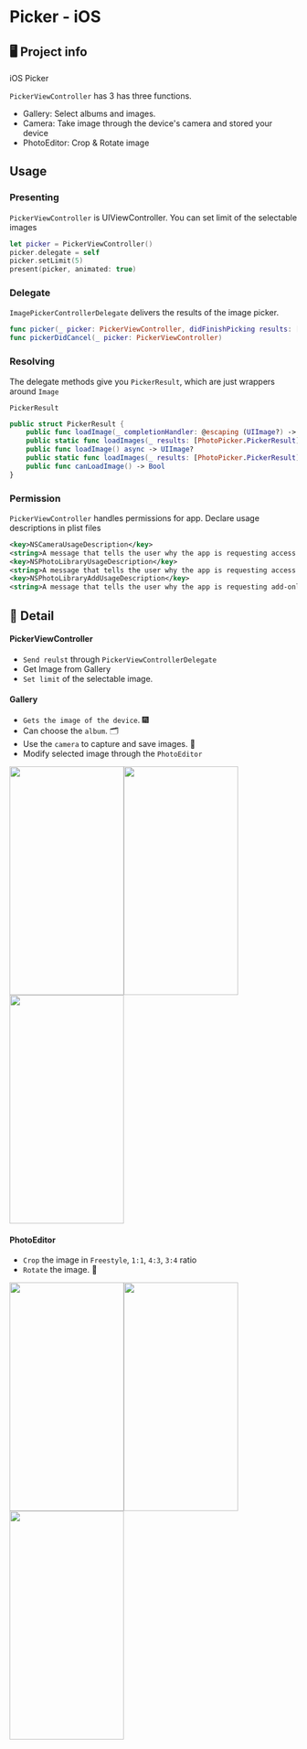 # Picker - iOS 

## 🖥️ Project info 
iOS Picker


`PickerViewController` has 3 has three functions.

- Gallery: Select albums and images.
- Camera: Take image through the device's camera and stored your device 
- PhotoEditor: Crop & Rotate image 


## Usage

### Presenting
`PickerViewController` is UIViewController. You can set limit of the selectable images

```swift
let picker = PickerViewController()
picker.delegate = self
picker.setLimit(5)
present(picker, animated: true)
```

### Delegate

`ImagePickerControllerDelegate` delivers the results of the image picker.

```swift
func picker(_ picker: PickerViewController, didFinishPicking results: [PickerResult])
func pickerDidCancel(_ picker: PickerViewController)
```

### Resolving

The delegate methods give you `PickerResult`, which are just wrappers around `Image`

 
`PickerResult`

```swift
public struct PickerResult {
    public func loadImage(_ completionHandler: @escaping (UIImage?) -> Void)
    public static func loadImages(_ results: [PhotoPicker.PickerResult], _ completionHandler: @escaping ([UIImage?]) -> Void)    
    public func loadImage() async -> UIImage?
    public static func loadImages(_ results: [PhotoPicker.PickerResult]) async -> [UIImage?]
    public func canLoadImage() -> Bool
}

```

### Permission

`PickerViewController` handles permissions for app. Declare usage descriptions in plist files

```xml
<key>NSCameraUsageDescription</key>
<string>A message that tells the user why the app is requesting access to the device’s camera.</string>
<key>NSPhotoLibraryUsageDescription</key>
<string>A message that tells the user why the app is requesting access to the user’s photo library.</string>
<key>NSPhotoLibraryAddUsageDescription</key>
<string>A message that tells the user why the app is requesting add-only access to the user’s photo library.</string>
```


## 📌 Detail


#### PickerViewController
- `Send reulst` through `PickerViewControllerDelegate`
- Get Image from Gallery
- `Set limit` of the selectable image. 


#### Gallery 
- `Gets the image of the device`. 🎆
- Can choose the `album`. 🗂
- Use the `camera` to capture and save images. 📸
- Modify selected image through the `PhotoEditor`  

<img src="https://github.com/kss1022/Picker/assets/70006717/6a3ad3ff-098e-43a9-8a6f-00513bc2cd93" width="200" height="400"/><img src="https://github.com/kss1022/Picker/assets/70006717/c6a8ccac-7302-4edc-b524-72707e54afa2" width="200" height="400"/><img src="https://github.com/kss1022/Picker/assets/70006717/02d5077d-805b-48d6-8855-a183b9855346" width="200" height="400"/>

#### PhotoEditor
- `Crop` the image in `Freestyle`, `1:1`, `4:3`, `3:4` ratio 
- `Rotate` the image. 🔁


<img src="https://github.com/kss1022/Picker/assets/70006717/93ad9a32-cd7b-4c28-94ed-9ba7d8d7f892" width="200" height="400"/><img src="https://github.com/kss1022/Picker/assets/70006717/44e4b9ef-fbac-4c4c-9ab7-8fd03a779577" width="200" height="400"/><img src="https://github.com/kss1022/Picker/assets/70006717/c2b5b54c-f2a9-4a01-9b8c-2eb567cd7ab8" width="200" height="400"/>
